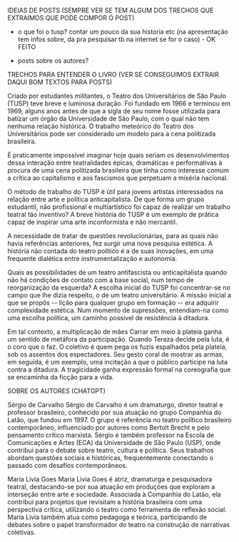 
IDEIAS DE POSTS (SEMPRE VER SE TEM ALGUM DOS TRECHOS QUE EXTRAIMOS QUE PODE COMPOR O POST)

- o que foi o tusp? contar um pouco da sua historia etc (na apresentação tem infos sobre, da pra pesquisar tb na internet se for o caso) - OK FEITO

- posts sobre os autores?





TRECHOS PARA ENTENDER O LIVRO (VER SE CONSEGUIMOS EXTRAIR DAQUI BOM TEXTOS PARA POSTS)

Criado por estudantes militantes, o Teatro dos Universitários de São Paulo (TUSP) teve breve e luminosa duração. Foi fundado em 1966 e terminou em 1969, alguns anos antes de que a sigla de seu nome fosse utilizada para batizar um órgão da Universidade de São Paulo, com o qual não tem nenhuma relação histórica. O trabalho meteórico do Teatro dos Universitários pode ser considerado um modelo para a cena politizada brasileira.

É praticamente impossível imaginar hoje quais seriam os desenvolvimentos dessa interação entre teatralidades épicas, dramáticas e performativas à procura de uma cena politizada brasileira que tinha como interesse comum a crítica ao capitalismo e aos fascismos que perpetuam a miséria nacional.

O método de trabalho do TUSP é útil para jovens artistas interessados na relação entre arte e política anticapitalista. De que forma um grupo estudantil, não profissional e multiartístico foi capaz de realizar um trabalho teatral tão inventivo? A breve história do TUSP é um exemplo de prática capaz de inspirar uma arte inconformista e não mercantil.

A necessidade de tratar de questões revolucionárias, para as quais não havia referências anteriores, fez surgir uma nova pesquisa estética. A história não contada do teatro político é a de suas inovações, em uma frequente dialética entre instrumentalização e autonomia.

Quais as possibilidades de um teatro antifascista ou anticapitalista quando não há condições de contato com a base social, num tempo de reorganização da esquerda? A escolha inicial do TUSP foi concentrar-se no campo que lhe dizia respeito, o de um teatro universitário. A missão inicial a que se propôs -- lição para qualquer grupo em formação -- era adquirir complexidade estética. Num momento de supressões, entendiam-na como uma escolha política, um caminho possível de resistência à ditadura.

Em tal contexto, a multiplicação de mães Carrar em meio à plateia
ganha um sentido de metáfora da participação. Quando Tereza decide pela
luta, é o coro que o faz. O coletivo é quem pega os fuzis espalhados
pela plateia, sob os assentos dos espectadores. Seu gesto coral de
mostrar as armas, em seguida, é um exemplo, uma incitação a que o
público participe na luta contra a ditadura. A tragicidade ganha
expressão formal na coreografia que se encaminha da ficção para a vida.


SOBRE OS AUTORES (CHATGPT)

Sérgio de Carvalho
Sérgio de Carvalho é um dramaturgo, diretor teatral e professor brasileiro, conhecido por sua atuação no grupo Companhia do Latão, que fundou em 1997. O grupo é referência no teatro político brasileiro contemporâneo, influenciado por autores como Bertolt Brecht e pelo pensamento crítico marxista. Sérgio é também professor na Escola de Comunicações e Artes (ECA) da Universidade de São Paulo (USP), onde contribui para o debate sobre teatro, cultura e política. Seus trabalhos abordam questões sociais e históricas, frequentemente conectando o passado com desafios contemporâneos.

Maria Livia Goes
Maria Livia Goes é atriz, dramaturga e pesquisadora teatral, destacando-se por sua atuação em produções que exploram a interseção entre arte e sociedade. Associada à Companhia do Latão, ela contribui para projetos que revisitam a história brasileira com uma perspectiva crítica, utilizando o teatro como ferramenta de reflexão social. Maria Livia também atua como pedagoga e teórica, participando de debates sobre o papel transformador do teatro na construção de narrativas coletivas.